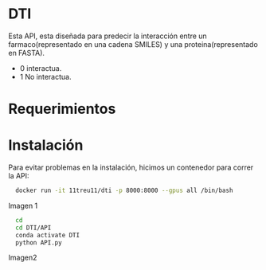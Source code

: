 # DTI
Esta API, esta diseñada para predecir la interacción entre un farmaco(representado en una cadena SMILES) y una proteina(representado en FASTA). 

* 0 interactua. 
* 1 No interactua.

# Requerimientos

# Instalación
Para evitar problemas en la instalación, hicimos un contenedor para correr la API:

```bash
  docker run -it 11treu11/dti -p 8000:8000 --gpus all /bin/bash
```
Imagen 1

```bash
  cd
  cd DTI/API
  conda activate DTI
  python API.py
```
Imagen2
